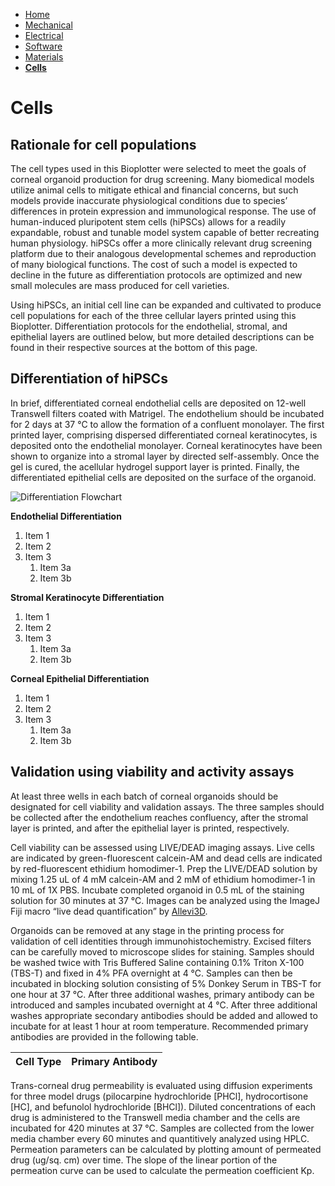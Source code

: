 - [Home](/3-DPrintingCornealOrganoids/index)
- [Mechanical](/3-DPrintingCornealOrganoids/mechanical)
- [Electrical](/3-DPrintingCornealOrganoids/electrical)
- [Software](/3-DPrintingCornealOrganoids/software)
- [Materials](/3-DPrintingCornealOrganoids/materials)
- **[Cells](/3-DPrintingCornealOrganoids/cells)**


# Cells

## Rationale for cell populations

The cell types used in this Bioplotter were selected to meet the goals of corneal organoid production for drug screening. Many biomedical models utilize animal cells to mitigate ethical and financial concerns, but such models provide inaccurate physiological conditions due to species’ differences in protein expression and immunological response. The use of human-induced pluripotent stem cells (hiPSCs) allows for a readily expandable, robust and tunable model system capable of better recreating human physiology. hiPSCs offer a more clinically relevant drug screening platform due to their analogous developmental schemes and reproduction of many biological functions. The cost of such a model is expected to decline in the future as differentiation protocols are optimized and new small molecules are mass produced for cell varieties. 

Using hiPSCs, an initial cell line can be expanded and cultivated to produce cell populations for each of the three cellular layers printed using this Bioplotter. Differentiation protocols for the endothelial, stromal, and epithelial layers are outlined below, but more detailed descriptions can be found in their respective sources at the bottom of this page. 

## Differentiation of hiPSCs


In brief, differentiated corneal endothelial cells are deposited on 12-well Transwell filters coated with Matrigel. The endothelium should be incubated for 2 days at 37 °C to allow the formation of a confluent monolayer. The first printed layer, comprising dispersed differentiated corneal keratinocytes, is deposited onto the endothelial monolayer. Corneal keratinocytes have been shown to organize into a stromal layer by directed self-assembly. Once the gel is cured, the acellular hydrogel support layer is printed. Finally, the differentiated epithelial cells are deposited on the surface of the organoid. 

![Differentiation Flowchart](/3-DPrintingCornealOrganoids/CHBE3890/Flowchart.jpg)
 
**Endothelial Differentiation**

1. Item 1
1. Item 2
1. Item 3
   1. Item 3a
   1. Item 3b

**Stromal Keratinocyte Differentiation**

1. Item 1
1. Item 2
1. Item 3
   1. Item 3a
   1. Item 3b

**Corneal Epithelial Differentiation**

1. Item 1
1. Item 2
1. Item 3
   1. Item 3a
   1. Item 3b



## Validation using viability and activity assays

At least three wells in each batch of corneal organoids should be designated for cell viability and validation assays. The three samples should be collected after the endothelium reaches confluency, after the stromal layer is printed, and after the epithelial layer is printed, respectively.

Cell viability can be assessed using LIVE/DEAD imaging assays. Live cells are indicated by green-fluorescent calcein-AM and dead cells are indicated by red-fluorescent ethidium homodimer-1. Prep the LIVE/DEAD solution by mixing 1.25 uL of 4 mM calcein-AM and 2 mM of ethidium homodimer-1 in 10 mL of 1X PBS. Incubate completed organoid in 0.5 mL of the staining solution for 30 minutes at 37 °C. Images can be analyzed using the ImageJ Fiji macro “live dead quantification” by [Allevi3D](https://www.allevi3d.com/livedead-assay-quantification-fiji/).

Organoids can be removed at any stage in the printing process for validation of cell identities through immunohistochemistry. Excised filters can be carefully moved to microscope slides for staining. Samples should be washed twice with Tris Buffered Saline containing 0.1% Triton X-100 (TBS-T) and fixed in 4% PFA overnight at 4 °C. Samples can then be incubated in blocking solution consisting of 5% Donkey Serum in TBS-T for one hour at 37 °C. After three additional washes, primary antibody can be introduced and samples incubated overnight at 4 °C. After three additional washes appropriate secondary antibodies should be added and allowed to incubate for at least 1 hour at room temperature. Recommended primary antibodies are provided in the following table.

Cell Type | Primary Antibody 
------------ | -------------


Trans-corneal drug permeability is evaluated using diffusion experiments for three model drugs (pilocarpine hydrochloride [PHCl], hydrocortisone [HC], and befunolol hydrochloride [BHCl]). Diluted concentrations of each drug is administered to the Transwell media chamber and the cells are incubated for 420 minutes at 37 °C. Samples are collected from the lower media chamber every 60 minutes and quantitively analyzed using HPLC. Permeation parameters can be calculated by plotting amount of permeated drug (ug/sq. cm) over time. The slope of the linear portion of the permeation curve can be used to calculate the permeation coefficient Kp.

